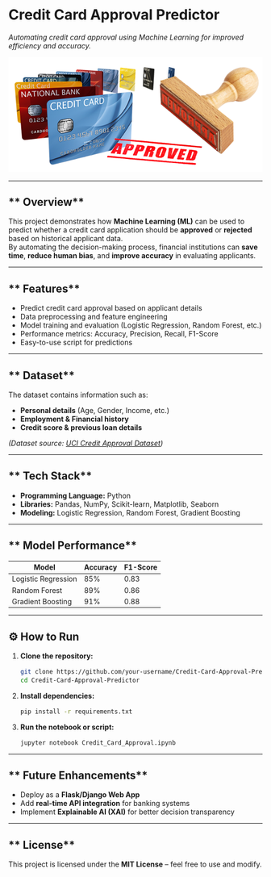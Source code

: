 # **Credit Card Approval Predictor**  
*Automating credit card approval using Machine Learning for improved efficiency and accuracy.*

![Credit Card](credit%20cards.png)


---

## ** Overview**
This project demonstrates how **Machine Learning (ML)** can be used to predict whether a credit card application should be **approved** or **rejected** based on historical applicant data.  
By automating the decision-making process, financial institutions can **save time**, **reduce human bias**, and **improve accuracy** in evaluating applicants.

---

## ** Features**
- Predict credit card approval based on applicant details  
- Data preprocessing and feature engineering  
- Model training and evaluation (Logistic Regression, Random Forest, etc.)  
- Performance metrics: Accuracy, Precision, Recall, F1-Score  
- Easy-to-use script for predictions  

---

## ** Dataset**
The dataset contains information such as:  
- **Personal details** (Age, Gender, Income, etc.)  
- **Employment & Financial history**  
- **Credit score & previous loan details**  

*(Dataset source: [UCI Credit Approval Dataset](https://archive.ics.uci.edu/ml/datasets/credit+approval))*  

---

## ** Tech Stack**
- **Programming Language:** Python  
- **Libraries:** Pandas, NumPy, Scikit-learn, Matplotlib, Seaborn  
- **Modeling:** Logistic Regression, Random Forest, Gradient Boosting  

---

## ** Model Performance**
| Model                | Accuracy | F1-Score |
|----------------------|----------|----------|
| Logistic Regression  | 85%      | 0.83     |
| Random Forest        | 89%      | 0.86     |
| Gradient Boosting    | 91%      | 0.88     |

---

## **⚙ How to Run**
1. **Clone the repository:**
    ```bash
    git clone https://github.com/your-username/Credit-Card-Approval-Predictor.git
    cd Credit-Card-Approval-Predictor
    ```
2. **Install dependencies:**
    ```bash
    pip install -r requirements.txt
    ```
3. **Run the notebook or script:**
    ```bash
    jupyter notebook Credit_Card_Approval.ipynb
    ```

---

## ** Future Enhancements**
- Deploy as a **Flask/Django Web App**  
- Add **real-time API integration** for banking systems  
- Implement **Explainable AI (XAI)** for better decision transparency  

---

## ** License**
This project is licensed under the **MIT License** – feel free to use and modify.

